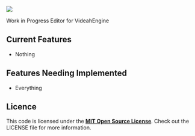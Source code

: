 ![](https://i.imgur.com/Zmnen2v.png)

Work in Progress Editor for VideahEngine

## Current Features

 * Nothing

## Features Needing Implemented

 * Everything

## Licence

This code is licensed under the [**MIT Open Source License**][MIT]. Check out the LICENSE file for more information.

[MIT]: http://www.opensource.org/licenses/mit-license.html
